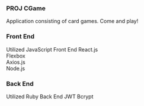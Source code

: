 ### PROJ CGame
  Application consisting of card games. Come and play!
### Front End

  Utilized JavaScript Front End
    React.js <br>
    Flexbox <br>
    Axios.js <br>
    Node.js <br>
    
### Back End
  Utilized Ruby Back End
    JWT
    Bcrypt
    

